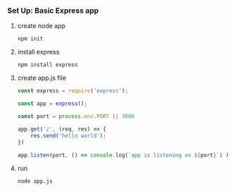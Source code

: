 ### Set Up: Basic Express app 

1. create node app
    ```
    npm init 
    ```
1. install express
    ```
    npm install express
    ```
1. create app.js file
    ```js
    const express = require('express');

    const app = express();

    const port = process.env.PORT || 3000

    app.get('/', (req, res) => {
        res.send('hello world');
    })

    app.listen(port, () => console.log(`app is listening on ${port}`) );
    ```
1. run 
    ```
    node app.js 
    ```
